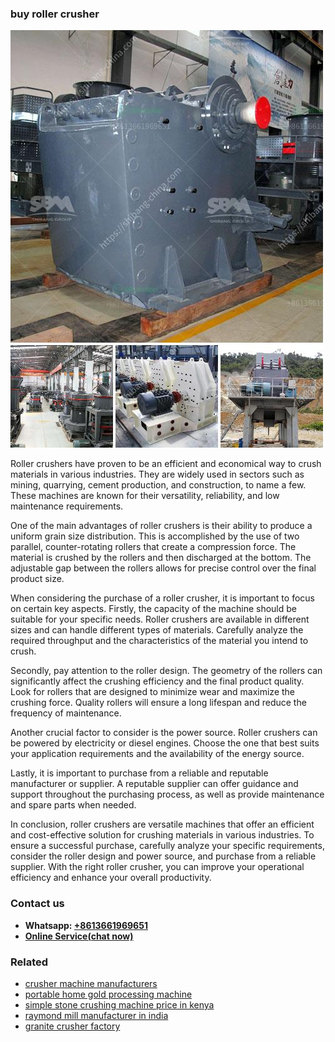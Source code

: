 <h3>buy roller crusher</h3><img src='1706755480.jpg' alt=''><p>Roller crushers have proven to be an efficient and economical way to crush materials in various industries. They are widely used in sectors such as mining, quarrying, cement production, and construction, to name a few. These machines are known for their versatility, reliability, and low maintenance requirements.</p><p>One of the main advantages of roller crushers is their ability to produce a uniform grain size distribution. This is accomplished by the use of two parallel, counter-rotating rollers that create a compression force. The material is crushed by the rollers and then discharged at the bottom. The adjustable gap between the rollers allows for precise control over the final product size.</p><p>When considering the purchase of a roller crusher, it is important to focus on certain key aspects. Firstly, the capacity of the machine should be suitable for your specific needs. Roller crushers are available in different sizes and can handle different types of materials. Carefully analyze the required throughput and the characteristics of the material you intend to crush.</p><p>Secondly, pay attention to the roller design. The geometry of the rollers can significantly affect the crushing efficiency and the final product quality. Look for rollers that are designed to minimize wear and maximize the crushing force. Quality rollers will ensure a long lifespan and reduce the frequency of maintenance.</p><p>Another crucial factor to consider is the power source. Roller crushers can be powered by electricity or diesel engines. Choose the one that best suits your application requirements and the availability of the energy source.</p><p>Lastly, it is important to purchase from a reliable and reputable manufacturer or supplier. A reputable supplier can offer guidance and support throughout the purchasing process, as well as provide maintenance and spare parts when needed.</p><p>In conclusion, roller crushers are versatile machines that offer an efficient and cost-effective solution for crushing materials in various industries. To ensure a successful purchase, carefully analyze your specific requirements, consider the roller design and power source, and purchase from a reliable supplier. With the right roller crusher, you can improve your operational efficiency and enhance your overall productivity.</p><h3>Contact us</h3><ul><li><strong>Whatsapp:&nbsp;<a href="https://wa.me/8613661969651">+8613661969651</a></strong></li><li><a href="https://swt.shibang-china.com/?git&amp;zhl&amp;buy roller crusher"><strong>Online Service(chat now)</strong></a></li></ul><h3>Related</h3><ul><li><a href='crusher machine manufacturers.md'>crusher machine manufacturers</a></li><li><a href='portable home gold processing machine.md'>portable home gold processing machine</a></li><li><a href='simple stone crushing machine price in kenya.md'>simple stone crushing machine price in kenya</a></li><li><a href='raymond mill manufacturer in india.md'>raymond mill manufacturer in india</a></li><li><a href='granite crusher factory.md'>granite crusher factory</a></li></ul>